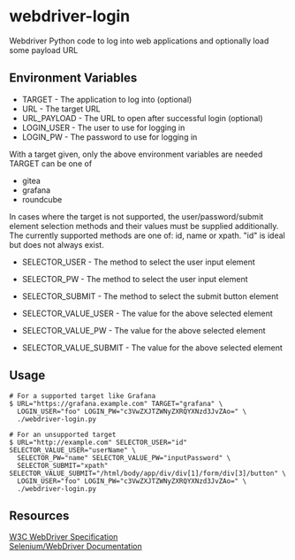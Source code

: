 # webdriver-login
Webdriver Python code to log into web applications
and optionally load some payload URL

## Environment Variables
- TARGET - The application to log into (optional)
- URL - The target URL
- URL_PAYLOAD - The URL to open after successful login (optional)
- LOGIN_USER - The user to use for logging in
- LOGIN_PW - The password to use for logging in

With a target given, only the above environment variables are needed
TARGET can be one of
- gitea
- grafana
- roundcube

In cases where the target is not supported, the user/password/submit
element selection methods and their values must be supplied additionally.  
The currently supported methods are one of: id, name or xpath.
"id" is ideal but does not always exist.
- SELECTOR_USER - The method to select the user input element
- SELECTOR_PW - The method to select the user input element
- SELECTOR_SUBMIT - The method to select the submit button element

- SELECTOR_VALUE_USER - The value for the above selected element
- SELECTOR_VALUE_PW - The value for the above selected element
- SELECTOR_VALUE_SUBMIT - The value for the above selected element


## Usage
```
# For a supported target like Grafana
$ URL="https://grafana.example.com" TARGET="grafana" \
  LOGIN_USER="foo" LOGIN_PW="c3VwZXJTZWNyZXRQYXNzd3JvZAo=" \
  ./webdriver-login.py

# For an unsupported target
$ URL="http://example.com" SELECTOR_USER="id" SELECTOR_VALUE_USER="userName" \
  SELECTOR_PW="name" SELECTOR_VALUE_PW="inputPassword" \
  SELECTOR_SUBMIT="xpath" SELECTOR_VALUE_SUBMIT="/html/body/app/div/div[1]/form/div[3]/button" \
  LOGIN_USER="foo" LOGIN_PW="c3VwZXJTZWNyZXRQYXNzd3JvZAo=" \
  ./webdriver-login.py
```

## Resources
[W3C WebDriver Specification](https://w3c.github.io/webdriver/)  
[Selenium/WebDriver Documentation](ww.selenium.dev/documentation/en/getting_started_with_webdriver)
